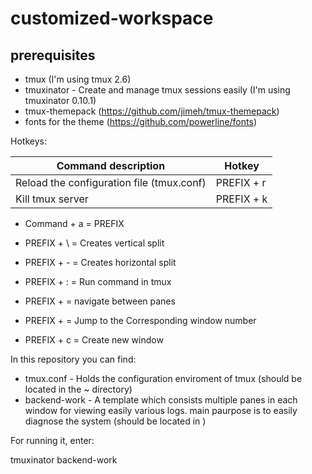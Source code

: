 # customized-workspace


## prerequisites
- tmux (I'm using tmux 2.6)
- tmuxinator - Create and manage tmux sessions easily (I'm using tmuxinator 0.10.1)
- tmux-themepack (https://github.com/jimeh/tmux-themepack)
- fonts for the theme (https://github.com/powerline/fonts)

Hotkeys:



Command description | Hotkey
------------ | -------------
Reload the configuration file (tmux.conf) | PREFIX + r
Kill tmux server | PREFIX + k


- Command + a = PREFIX

- PREFIX + \ = Creates vertical split

- PREFIX + - = Creates horizontal split

- PREFIX + : = Run command in tmux

- PREFIX + <arrows> = navigate between panes
 
- PREFIX + <window number> = Jump to the Corresponding window number

- PREFIX + c = Create new window


In this repository you can find:
 - tmux.conf - Holds the configuration enviroment of tmux (should be located in the ~ directory)
 - backend-work - A template which consists multiple panes in each window for viewing easily various logs. main paurpose is to 
                  easily diagnose the system (should be located in )


For running it, enter:

tmuxinator backend-work
